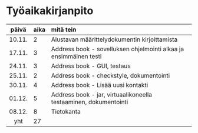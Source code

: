 # Työaikakirjanpito

| päivä | aika | mitä tein  |
| :----:|:-----| :-----|
| 10.11.| 2    | Alustavan määrittelydokumentin kirjoittamista |
| 17.11.| 3    | Address book - sovelluksen ohjelmointi alkaa ja ensimmäinen testi |
| 24.11.| 3    | Address book - GUI, testaus |
| 25.11.| 2    | Address book - checkstyle, dokumentointi |
| 30.11.| 4    | Address book - Lisää uusi kontakti |
| 01.12.| 5    | Address book - jar, virtuaalikoneella testaaminen, dokumentointi |
| 08.12.| 8    | Tietokanta |
| yht   | 27    | | 